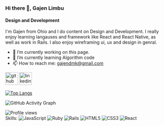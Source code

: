 ### Hi there 👋, Gajen Limbu
#### Design and Development
I'm Gajen from Ohio and I do content on Design and Development. I really enjoy learning langauses and framework like React and React Native, as well as work in Rails. I also enjoy wireframing ui, ux and design in genral.


- 🔭 I’m currently working on this page. 
- 🌱 I’m currently learning Algorithm code 
- 📫 How to reach me: gajendmk@gmail.com 


[<img src='https://cdn.jsdelivr.net/npm/simple-icons@3.0.1/icons/github.svg' alt='github' height='40'>](https://github.com/gazenLim)  [<img src='https://cdn.jsdelivr.net/npm/simple-icons@3.0.1/icons/linkedin.svg' alt='linkedin' height='40'>](https://www.linkedin.com/in/gajen-b28ba2132/)  

[![Top Langs](https://github-readme-stats.vercel.app/api/top-langs/?username=gazenLim)](https://github.com/anuraghazra/github-readme-stats)

![GitHub Activity Graph](https://activity-graph.herokuapp.com/graph?username=gazenLim)  

![Profile views](https://gpvc.arturio.dev/gazenLim)  
Skills: 
<img alt="JavaScript" src="https://img.shields.io/badge/javascript-%23323330.svg?style=for-the-badge&logo=javascript&logoColor=%23F7DF1E"/> <img alt="Ruby" src="https://img.shields.io/badge/ruby-%23CC342D.svg?style=for-the-badge&logo=ruby&logoColor=white"/> <img alt="Rails" src="https://img.shields.io/badge/rails-%23CC0000.svg?style=for-the-badge&logo=ruby-on-rails&logoColor=white"/> <img alt="HTML5" src="https://img.shields.io/badge/html5-%23E34F26.svg?style=for-the-badge&logo=html5&logoColor=white"/> <img alt="CSS3" src="https://img.shields.io/badge/css3-%231572B6.svg?style=for-the-badge&logo=css3&logoColor=white"/> <img alt="React" src="https://img.shields.io/badge/React-61DAFB?logo=react&logoColor=white&style=for-the-badge" />



